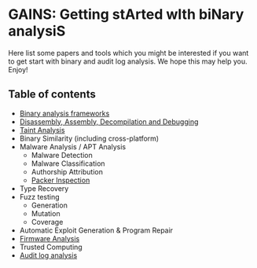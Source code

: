 # GAINS: Getting stArted wIth biNary analysiS
Here list some papers and tools which you might be interested if you want to get start with binary and audit log analysis. We hope this may help you.
Enjoy!
## Table of contents
- [Binary analysis frameworks](framework.md)
- [Disassembly, Assembly, Decompilation and Debugging](disasm.md)
- [Taint Analysis](taint.md)
- Binary Similarity (including cross-platform)
- Malware Analysis / APT Analysis
	- Malware Detection
	- Malware Classification
	- Authorship Attribution
	- [Packer Inspection](malware/packer.md)
- Type Recovery
- Fuzz testing
	- Generation
	- Mutation
	- Coverage
- Automatic Exploit Generation & Program Repair
- [Firmware Analysis](firmware.md)
- Trusted Computing
- [Audit log analysis](auditlog.md)